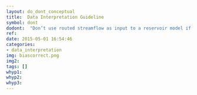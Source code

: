 ```yaml
---
layout: do_dont_conceptual
title:  Data Interpretation Guideline
symbol: dont
dodont:  "Don’t use routed streamflow as input to a reservoir model if it has been bias-corrected"
ref:  
date: 2015-05-01 16:54:46
categories:
- data_interpretation
img: biascorrect.png
img2: 
tags: []
whyp1:
whyp2:
whyp3:
---
```

